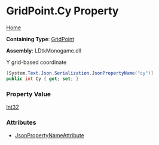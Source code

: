 # GridPoint\.Cy Property

[Home](../../../README.md)

**Containing Type**: [GridPoint](../README.md)

**Assembly**: LDtkMonogame\.dll

  
Y grid\-based coordinate

```csharp
[System.Text.Json.Serialization.JsonPropertyName("cy")]
public int Cy { get; set; }
```

### Property Value

[Int32](https://docs.microsoft.com/en-us/dotnet/api/system.int32)

### Attributes

* [JsonPropertyNameAttribute](https://docs.microsoft.com/en-us/dotnet/api/system.text.json.serialization.jsonpropertynameattribute)

